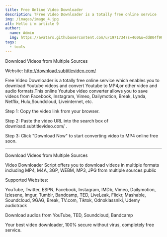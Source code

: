 ```yaml
---
title: Free Online Video Downloader
description: TFree Video Downloader is a totally free online service
img: /images/image_4.jpg
alt: Hello i'm article 9
author: 
  name: Admin
  img: https://avatars.githubusercontent.com/u/1971734?s=460&u=dd804f90460ba4daa5596d234306399c7a7bde3f&v=4
tags:
  - tools
---
```

Download Videos from Multiple Sources

Website: http://download.subtitlevideo.com/

Free Video Downloader is a totally free online service which enables you to download Youtube videos and convert Youtube to MP4,or other video and audio formats.This online Youtube video converter allows you to save videos from Facebook, Instagram, Vimeo, Dailymotion, Break, Lynda, Netflix, Hulu,Soundcloud, Liveinternet, etc.

Step 1: Copy the video link from your browser.

Step 2: Paste the video URL into the search box of download.subtitlevideo.com/ .

Step 3: Click "Download Now" to start converting video to MP4 online free soon.

_________________________________________________________________________

Download Videos from Multiple Sources

Video Downloader Script offers you to download videos in multiple formats including MP4, M4A, 3GP, WEBM, MP3, JPG from multiple sources public

Supported Websites:

YouTube, Twitter, ESPN, Facebook, Instagram, IMDb, Vimeo, Dailymotion, Izlesene, Imgur, Tumblr, Bandcamp, TED, LiveLeak, Flickr, Mashable, Soundcloud, 9GAG, Break, TV.com, Tiktok, Odnoklassniki, Udemy audiotrack

Download audios from YouTube, TED, Soundcloud, Bandcamp

Your best video downloader, 100% secure without virus, completely free service. 

